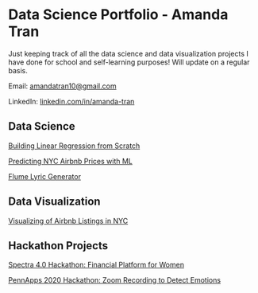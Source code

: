 # Data Science Portfolio - Amanda Tran
Just keeping track of all the data science and data visualization projects I have done for school and self-learning purposes! Will update on a regular basis. 

Email: amandatran10@gmail.com

LinkedIn: [linkedin.com/in/amanda-tran](https://www.linkedin.com/in/amanda-tran/)

## Data Science  
[Building Linear Regression from Scratch](https://github.com/juliandavis7/401_Project1)

[Predicting NYC Airbnb Prices with ML](https://github.com/atran163/airbnb_exploration/blob/master/Machine_Learning.ipynb)

[Flume Lyric Generator](https://github.com/atran163/flume_webscraping/blob/master/flume_markov.ipynb)

## Data Visualization 
[Visualizing of Airbnb Listings in NYC](https://github.com/atran163/airbnb_exploration/blob/master/Data_Exploration.ipynb)





## Hackathon Projects
[Spectra 4.0 Hackathon: Financial Platform for Women](https://devpost.com/software/lift-off-wny2zc)

[PennApps 2020 Hackathon: Zoom Recording to Detect Emotions](https://devpost.com/software/reellecture)



